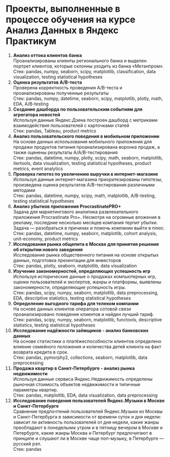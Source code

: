 # Проекты, выполненные в процессе обучения на курсе Анализ Данных в Яндекс Практикум

1.	**Анализ оттока клиентов банка**
<br>Проанализированы клиенты регионального банка и выделен портрет клиентов, которые склонны уходить из банка «Метанпром».
<br>Стек: pandas, numpy, seaborn, scipy, matplotlib, classification, data visualization, testing statistical hypotheses
2.	**Оценка результатов A/B-теста**
<br>Проверена корректность проведения A/B-теста и проанализированы полученные результаты
<br>Стек: pandas, numpy, datetime, seaborn, scipy, matplotlib, plotly, math, EDA, A/B-testing
3.	**Создание дашборда по пользовательским событиям для агрегатора новостей**
<br>Используя данные Яндекс.Дзена построен дашборд с метриками взаимодействия пользователей с карточками статей
<br>Стек: pandas, Tableau, product metrics
4.	**Анализ пользовательского поведения в мобильном приложении**
<br>На основе данных использования мобильного приложения для продажи продуктов питания проанализирована воронка продаж, а также оценены результаты A/A/B-тестирования
<br>Стек: pandas, datetime, numpy, plotly, scipy, math, seaborn, matplotlib, itertools, data visualization, testing statistical hypotheses, product metrics, event analytics
5.	**Проверка гипотез по увеличению выручки в интернет-магазине**
<br>Используя данные интернет-магазина приоритезированы гипотезы, произведена оценка результатов A/B-тестирования различными методами
<br>Стек: pandas, datetime, numpy, scipy, math, matplotlib, A/B-testing, testing statistical hypotheses
6.	**Анализ убытков приложения ProcrastinatePRO+**
<br>Задача для маркетингового аналитика развлекательного приложения Procrastinate Pro+. Несмотря на огромные вложения в рекламу, последние несколько месяцев компания терпит убытки. Задача — разобраться в причинах и помочь компании выйти в плюс.
<br>Стек: pandas, datetime, numpy, seaborn, matplotlib, cohort analysis, unit-economy, product metrics
7.	**Исследования рынка общепита в Москве для принятия решения об открытии нового заведения**
<br>Исследование рынка общественного питания на основе открытых данных, подготовка презентации для инвесторов
<br>Стек: pandas, plotly, seaborn, matplotlib, data visualization
8.	**Изучение закономерностей, определяющих успешность игр**
<br>Используя исторические данные о продажах компьютерных игр, оценки пользователей и экспертов, жанры и платформы, выявлены закономерности, определяющие успешность игры.
<br>Стек: pandas, scipy, numpy, seaborn, matplotlib, data preprocessing, EDA, descriptive statistics, testing statistical hypotheses
9.	**Определение выгодного тарифа для телеком компании**
<br>На основе данных клиентов оператора сотовой связи проанализировано поведение клиентов и найден лучший тариф.
<br>Стек: pandas, scipy, numpy, seaborn, matplotlib, functools, descriptive statistics, testing statistical hypotheses
10.	**Исследование надёжности заёмщиков - анализ банковских данных**
<br> На основе статистики о платёжеспособности клиентов определено влияние семейного положения и количества детей клиента на факт возврата кредита в срок.
<br>Стек: pandas, pymorphy2, collections, seaborn, matplotlib, data preprocessing
11.	**Продажа квартир в Санкт-Петербурге - анализ рынка недвижимости**
<br>Используя данные сервиса Яндекс.Недвижимость определены рыночная стоимость объектов недвижимости и типичные параметры квартир.
<br>Стек: pandas, matplotlib, EDA, data visualization, data preprocessing
12.	**Исследование поведения пользователей Яндекс.Музыки в Москве и Санкт-Петербурге**
<br>Сравнение предпочтений пользователей Яндекс.Музыки из Москвы и Санкт-Петербурга в зависимости от времени суток и дня недели: зависит ли активность пользователей от дня недели, какие жанры преобладают в понедельник утром и в пятницу вечером в Москве и Петербурге, какие жанры Москва и Петербург предпочитают в принципе и слушают ли в Москве чаще поп-музыку, в Петербурге — русский рэп.
<br>Стек: pandas
